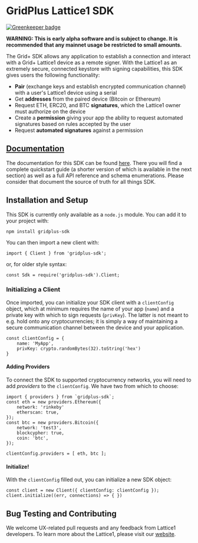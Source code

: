 # GridPlus Lattice1 SDK

[![Greenkeeper badge](https://badges.greenkeeper.io/GridPlus/gridplus-sdk.svg)](https://greenkeeper.io/)

**WARNING: This is early alpha software and is subject to change. It is recommended that any mainnet usage be restricted to small amounts.**

The Grid+ SDK allows any application to establish a connection and interact with a Grid+ Lattice1 device as a remote signer. With the Lattice1 as an extremely secure, connected keystore with signing capabilities, this SDK gives users the following functionality:

* **Pair** (exchange keys and establish encrypted communication channel) with a user's Lattice1 device using a serial
* Get **addresses** from the paired device (Bitcoin or Ethereum)
* Request ETH, ERC20, and BTC **signatures**, which the Lattice1 owner must authorize on the device
* Create a **permission** giving your app the ability to request automated signatures based on rules accepted by the user
* Request **automated signatures** against a permission

## [Documentation](https://gridplus-sdk.readthedocs.io)

The documentation for this SDK can be found [here](https://gridplus-sdk.readthedocs.io). There you will find a complete quickstart guide (a shorter version of which is available in the next section) as well as a full API reference and schema enumerations. Please consider that document the source of truth for all things SDK.

## Installation and Setup

This SDK is currently only available as a `node.js` module. You can add it to your project with:

```
npm install gridplus-sdk
```

You can then import a new client with:

```
import { Client } from 'gridplus-sdk';
```

or, for older style syntax:

```
const Sdk = require('gridplus-sdk').Client;
```

### Initializing a Client

Once imported, you can initialize your SDK client with a `clientConfig` object, which at minimum requires the name of your app (`name`) and a private key with which to sign requests (`privKey`). The latter is not meant to e.g. hold onto any cryptocurrencies; it is simply a way of maintaining a secure communication channel between the device and your application.

```
const clientConfig = {
    name: 'MyApp',
    privKey: crypto.randomBytes(32).toString('hex')
}
```

#### Adding Providers

To connect the SDK to supported cryptocurrency networks, you will need to add *providers* to the `clientConfig`. We have two from which to choose:

```
import { providers } from `gridplus-sdk`;
const eth = new providers.Ethereum({ 
    network: 'rinkeby' 
    etherscan: true, 
});
const btc = new providers.Bitcoin({
    network: 'test3',
    blockcypher: true,
    coin: 'btc',
});

clientConfig.providers = [ eth, btc ];
```

#### Initialize!

With the `clientConfig` filled out, you can initialize a new SDK object:

```
const client = new Client({ clientConfig: clientConfig });
client.initialize((err, connections) => { })
```

## Bug Testing and Contributing

We welcome UX-related pull requests and any feedback from Lattice1 developers. To learn more about the Lattice1, please visit our [website](https://gridplus.io/technology).
